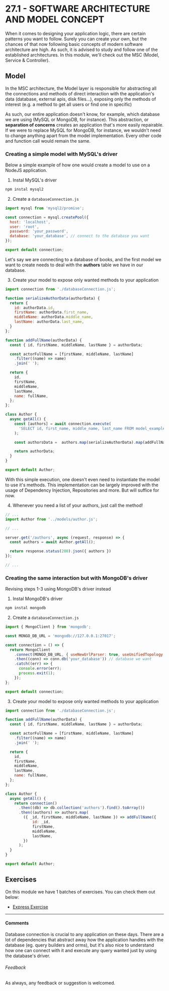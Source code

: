 # 27.1 - SOFTWARE ARCHITECTURE AND MODEL CONCEPT

When it comes to designing your application logic, there are certain patterns you want to follow. Surely you can create your own, but the chances of that now following basic concepts of modern software architecture are high. As such, it is advised to study and follow one of the established architectures. In this module, we'll check out the MSC (Model, Service & Controller).

## Model

In the MSC architecture, the Model layer is responsible for abstracting all the connections and methods of direct interaction with the application's data (database, external apis, disk files...), exposing only the methods of interest (e.g. a method to get all users or find one in specific)

As such, our entire application doesn't know, for example, which database we are using (MySQL or MongoDB, for instance). This abstraction, or **separation of concerns** creates an application that's more easily repairable. If we were to replace MySQL for MongoDB, for instance, we wouldn't need to change anything apart from the model implementation. Every other code and function call would remain the same.

### Creating a simple model with MySQL's driver

Below a simple example of how one would create a model to use on a NodeJS application.

1. Instal MySQL's driver

```bash
npm instal mysql2
```

2. Create a `databaseConnection.js`

```javascript
import mysql from 'mysql2/promise';

const connection = mysql.createPool({
  host: 'localhost',
  user: 'root',
  password: 'your_password',
  database: 'your_database', // connect to the database you want
});

export default connection;
```

Let's say we are connecting to a database of books, and the first model we want to create needs to deal with the **authors** table we have in our database.

3. Create your model to expose only wanted methods to your application

```javascript
import connection from './databaseConnection.js';

function serializeAuthorData(authorData) {
  return {
    id: authorData.id,
    firstName: authorData.first_name,
    middleName: authorData.middle_name,
    lastName: authorData.last_name,
  }
};

function addFullName(authorData) {
  const { id, firstName, middleName, lastName } = authorData;

  const actorFullName = [firstName, middleName, lastName]
    .filter((name) => name)
    .join(' ');

  return {
    id,
    firstName,
    middleName,
    lastName,
    name: fullName,
  };
};

class Author {
  async getAll() {
    const [authors] = await connection.execute(
      'SELECT id, first_name, middle_name, last_name FROM model_example.authors;',
    );

    const authorsData =  authors.map(serializeAuthorData).map(addFullName);

    return authorData;
  }
}

export default Author;
```

With this simple execution, one doesn't even need to instantiate the model to use it's methods. This implementation can be largely improved with the usage of Dependency Injection, Repositories and more. But will suffice for now.

4. Whenever you need a list of your authors, just call the method!

```javascript
// ...
import Author from '../models/author.js';

// ...

server.get('/authors', async (request, response) => {
  const authors = await Author.getAll();

  return response.status(200).json({ authors })
});

// ...
```

### Creating the same interaction but with MongoDB's driver

Revising steps 1-3 using MongoDB's driver instead

1. Instal MongoDB's driver

```bash
npm instal mongodb
```

2. Create a `databaseConnection.js`

```javascript
import { MongoClient } from 'mongodb';

const MONGO_DB_URL = 'mongodb://127.0.0.1:27017';

const connection = () => {
  return MongoClient
    .connect(MONGO_DB_URL, { useNewUrlParser: true, useUnifiedTopology: true})
    .then((conn) => conn.db('your_database')) // database we want
    .catch((err) => {
      console.error(err);
      process.exit(1);
    });
};

export default connection;
```
3. Create your model to expose only wanted methods to your application

```javascript
import connection from './databaseConnection.js';

function addFullName(authorData) {
  const { id, firstName, middleName, lastName } = authorData;

  const actorFullName = [firstName, middleName, lastName]
    .filter((name) => name)
    .join(' ');

  return {
    id,
    firstName,
    middleName,
    lastName,
    name: fullName,
  };
};

class Author {
  async getAll() {
    return connection()
      .then((db) => db.collection('authors').find().toArray())
      .then((authors) => authors.map(
        ({ _id, firstName, middleName, lastName }) => addFullName({
            id: _id,
            firstName,
            middleName,
            lastName,
        })
      );
  }
}

export default Author;
```

## Exercises

On this module we have 1 batches of exercises. You can check them out below:

* [Express Exercise](./exercises)

----

#### Comments

Database connection is crucial to any application on these days. There are a lot of dependencies that abstract away how the application handles with the database (eg. query builders and orms), but it's also nice to understand how one can connect with it and execute any query wanted just by using the database's driver.

###### Feedback

As always, any feedback or suggestion is welcomed.

